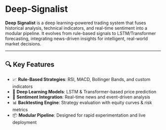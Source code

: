# Deep-Signalist
**Deep Signalist** is a deep learning–powered trading system that fuses historical analysis, technical indicators, and real-time sentiment into a modular pipeline. It evolves from rule-based signals to LSTM/Transformer forecasting, integrating news-driven insights for intelligent, real-world market decisions.

---

## 🔍 Key Features

- 📈 **Rule-Based Strategies**: RSI, MACD, Bollinger Bands, and custom indicators
- 🧠 **Deep Learning Models**: LSTM & Transformer-based price prediction
- 📰 **Sentiment Integration**: Real-time news and event-driven analysis
- 📊 **Backtesting Engine**: Strategy evaluation with equity curves & risk metrics
- 📦 **Modular Pipeline**: Designed for rapid experimentation and live deployment

